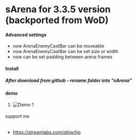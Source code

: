 # sArena for 3.3.5 version (backported from WoD)

#### Advanced settings
* now ArenaEnemyCastBar can be moveable
* now ArenaEnemyCastBar can be set size or width
* now can be set padding between arena frames

#### Install
##### After download from github - rename folder into "sArena"

#### demo
1. ![Demo 1](https://s137iva.storage.yandex.net/rdisk/a663e575120ec7e0f9814d5b6fa053de064dcf7201e36618cf8a25468960a9b7/5e40276e/6ucPu2jOnOnCDqFRGAYTt7g6TMGkF3WJ4RJ9EsIEBlM2uDtq3rgHSiLzU4dXTghWGlcP-MwtXGTt-bxm8g5BQA==?uid=0&filename=sArena.jpg&disposition=inline&hash=&limit=0&content_type=image%2Fjpeg&tknv=v2&owner_uid=822561418&fsize=268696&hid=7e6d01cf1d121988cca0b419b2f007dd&media_type=image&etag=0ecc942e967b9819a31b8c7abb4c6aee&rtoken=5vrQ1uTxcgjQ&force_default=no&ycrid=na-47593ebe0b1d0b93fbed59ecff51b225-downloader2h&ts=59e2669a63780&s=21bf6ad12455314789b569bc06e62ab4c1e3323923444819e30cdea686ee95b0&pb=U2FsdGVkX19Imtw7QjienQlE6gV0ULjq8otyXzhuA0XnTHXdDPWKnBFqpAP31PlIvSnriaoYqkfSCnMDUROGBOroD1ZFZ09key-Ubz9wf4U)

###### support me
* https://streamlabs.com/qbjw/tip
